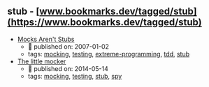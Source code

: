 stub - [www.bookmarks.dev/tagged/stub](https://www.bookmarks.dev/tagged/stub)
---
* [Mocks Aren't Stubs](https://martinfowler.com/articles/mocksArentStubs.html)
    * :calendar: published on: 2007-01-02
    * tags: [mocking](../tags/mocking.md), [testing](../tags/testing.md), [extreme-programming](../tags/extreme-programming.md), [tdd](../tags/tdd.md), [stub](../tags/stub.md)
* [The little mocker](https://blog.cleancoder.com/uncle-bob/2014/05/14/TheLittleMocker.html)
    * :calendar: published on: 2014-05-14
    * tags: [mocking](../tags/mocking.md), [testing](../tags/testing.md), [stub](../tags/stub.md), [spy](../tags/spy.md)
